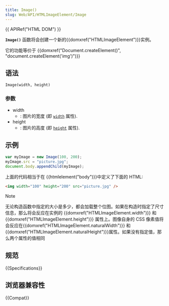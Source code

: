 ```yaml
---
title: Image()
slug: Web/API/HTMLImageElement/Image
---
```


{{ APIRef("HTML DOM") }}

**`Image()`** 函数将会创建一个新的{{domxref("HTMLImageElement")}}实例。

它的功能等价于 {{domxref("Document.createElement()", "document.createElement('img')")}}

## 语法

```
Image(width, height)
```

### 参数

- width
  - : 图片的宽度 (即 [`width`](/zh-CN/docs/Web/HTML/Element/img#width) 属性).
- height
  - : 图片的高度 (即 [`height`](/zh-CN/docs/Web/HTML/Element/img#height) 属性).

## 示例

```js
var myImage = new Image(100, 200);
myImage.src = "picture.jpg";
document.body.appendChild(myImage);
```

上面的代码相当于在 {{htmlelement("body")}}中定义了下面的 HTML:

```html
<img width="100" height="200" src="picture.jpg" />
```

> [!NOTE]
> 无论构造函数中指定的大小是多少，都会加载整个位图。如果在构造时指定了尺寸信息，那么将会反应在实例的 {{domxref("HTMLImageElement.width")}} 和 {{domxref("HTMLImageElement.height")}} 属性上。图像自身的 CSS 像素值将会反应在{{domxref("HTMLImageElement.naturalWidth")}} 和 {{domxref("HTMLImageElement.naturalHeight")}}属性。如果没有指定值，那么两个属性的值相同

## 规范

{{Specifications}}

## 浏览器兼容性

{{Compat}}

